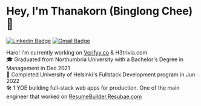 # Hey, I'm Thanakorn (Binglong Chee) 👋

[![Linkedin Badge](https://img.shields.io/badge/-ThanakornChee-blue?style=flat-square&logo=linkedin&logoColor=white&link=https://www.linkedin.com/in/thanakorn-chee/)](https://www.linkedin.com/in/thanakorn-chee/) [![Gmail Badge](https://img.shields.io/badge/-Binglong2206@gmail.com-red?style=flat-square&logo=gmail&logoColor=white&link=mailto:binglong2206@gmail.com)](mailto:binglong2206@gmail.com)  


Haro! I'm currently working on [Verifyy.co](https://verifyy.co/) & H3trivia.com<br />
🎓 Graduated from Northumbria University with a Bachelor's Degree in Management in Dec 2021<br />
📖 Completed University of Helsinki's Fullstack Development program in Jun 2022<br />
🛠 1 YOE building full-stack web apps for production. One of the main engineer that worked on [ResumeBuilder.Resubae.com](https://resumebuilder.resubae.com/)<br />


